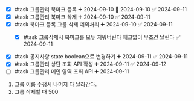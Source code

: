 - [x] #task 그룹관리 북마크 등록 ➕ 2024-09-10 🛫 2024-09-10 ✅ 2024-09-11
- [x] #task 그룹관리 북마크 삭제 ➕ 2024-09-10 ✅ 2024-09-11
- [x] #task 북마크 등록 그룹 삭제 예외처리 ➕ 2024-09-10 ✅ 2024-09-11
	- [x] #task 그룹삭제시 북마크를 모두 지워버린다 체크없이 무조건 날린다 ✅ 2024-09-11


- [x] #task 공지사항 state boolean으로 변경하기 ➕ 2024-09-11 ✅ 2024-09-11
- [x] #task 그룹관리 상단 조회 API 작성 ➕ 2024-09-11 ✅ 2024-09-12
- [ ] #task 그룹관리 메인 영역 조회 API ➕ 2024-09-11

1. 그룹 이름 수정시 나머지 다 날라간다.
2. 그룹 삭제할 때 500